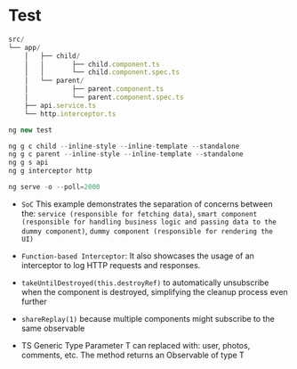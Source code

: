 # Test

```js
src/
└── app/
    │   ├── child/
    │   │       ├── child.component.ts
    │   │       └── child.component.spec.ts
    │   └── parent/
    │           ├── parent.component.ts
    │           └── parent.component.spec.ts
    ├── api.service.ts
    └── http.interceptor.ts
```

```js
ng new test

ng g c child --inline-style --inline-template --standalone
ng g c parent --inline-style --inline-template --standalone
ng g s api
ng g interceptor http

ng serve -o --poll=2000
```

- `SoC`
This example demonstrates the separation of concerns between the: 
`service (responsible for fetching data)`, 
`smart component (responsible for handling business logic and passing data to the dummy component)`, 
`dummy component (responsible for rendering the UI)` 

- `Function-based Interceptor`: 
It also showcases the usage of an interceptor to log HTTP requests and responses.

- `takeUntilDestroyed(this.destroyRef)` to automatically unsubscribe when the component is destroyed, simplifying the cleanup process even further

- `shareReplay(1)` because multiple components might subscribe to the same observable

- TS Generic Type Parameter <T>
T can replaced with: user, photos, comments, etc. 
The method returns an Observable of type T

